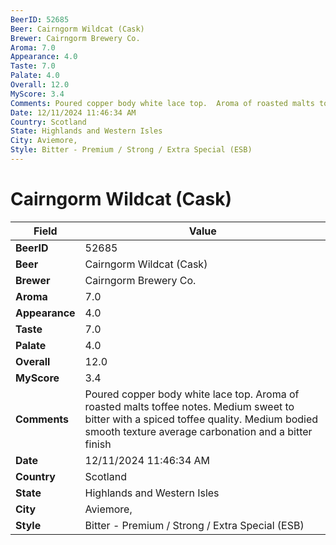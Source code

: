 ```yaml
---
BeerID: 52685
Beer: Cairngorm Wildcat (Cask)
Brewer: Cairngorm Brewery Co.
Aroma: 7.0
Appearance: 4.0
Taste: 7.0
Palate: 4.0
Overall: 12.0
MyScore: 3.4
Comments: Poured copper body white lace top.  Aroma of roasted malts toffee notes.  Medium sweet to bitter with a spiced toffee quality. Medium bodied smooth texture average carbonation and a bitter finish
Date: 12/11/2024 11:46:34 AM
Country: Scotland
State: Highlands and Western Isles
City: Aviemore,
Style: Bitter - Premium / Strong / Extra Special (ESB)
---
```


# Cairngorm Wildcat (Cask)

| Field         | Value |
|---------------|-------|
| **BeerID** | 52685 |
| **Beer** | Cairngorm Wildcat (Cask) |
| **Brewer** | Cairngorm Brewery Co. |
| **Aroma** | 7.0 |
| **Appearance** | 4.0 |
| **Taste** | 7.0 |
| **Palate** | 4.0 |
| **Overall** | 12.0 |
| **MyScore** | 3.4 |
| **Comments** | Poured copper body white lace top.  Aroma of roasted malts toffee notes.  Medium sweet to bitter with a spiced toffee quality. Medium bodied smooth texture average carbonation and a bitter finish  |
| **Date** | 12/11/2024 11:46:34 AM |
| **Country** | Scotland |
| **State** | Highlands and Western Isles |
| **City** | Aviemore, |
| **Style** | Bitter - Premium / Strong / Extra Special (ESB) |
